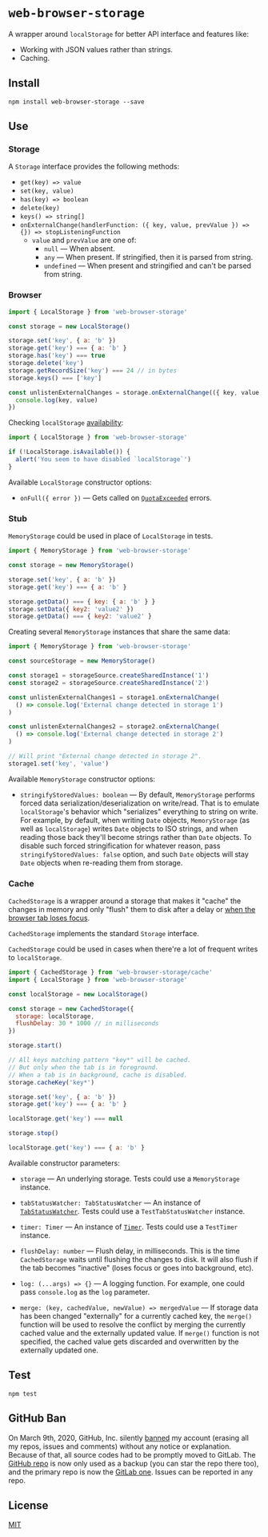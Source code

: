 # `web-browser-storage`

A wrapper around `localStorage` for better API interface and features like:

* Working with JSON values rather than strings.
* Caching.

## Install

```
npm install web-browser-storage --save
```

## Use

### Storage

A `Storage` interface provides the following methods:

* `get(key) => value`
* `set(key, value)`
* `has(key) => boolean`
* `delete(key)`
* `keys() => string[]`
* `onExternalChange(handlerFunction: ({ key, value, prevValue }) => {}) => stopListeningFunction`
  * `value` and `prevValue` are one of:
    * `null` — When absent.
    * `any` — When present. If stringified, then it is parsed from string.
    * `undefined` — When present and stringified and can't be parsed from string.

### Browser

```js
import { LocalStorage } from 'web-browser-storage'

const storage = new LocalStorage()

storage.set('key', { a: 'b' })
storage.get('key') === { a: 'b' }
storage.has('key') === true
storage.delete('key')
storage.getRecordSize('key') === 24 // in bytes
storage.keys() === ['key']

const unlistenExternalChanges = storage.onExternalChange(({ key, value, prevValue }) => {
  console.log(key, value)
})
```

Checking `localStorage` [availability](http://crocodillon.com/blog/always-catch-localstorage-security-and-quota-exceeded-errors):

```js
import { LocalStorage } from 'web-browser-storage'

if (!LocalStorage.isAvailable()) {
  alert('You seem to have disabled `localStorage`')
}
```

Available `LocalStorage` constructor options:

* `onFull({ error })` — Gets called on [`QuotaExceeded`](http://crocodillon.com/blog/always-catch-localstorage-security-and-quota-exceeded-errors) errors.

### Stub

`MemoryStorage` could be used in place of `LocalStorage` in tests.

```js
import { MemoryStorage } from 'web-browser-storage'

const storage = new MemoryStorage()

storage.set('key', { a: 'b' })
storage.get('key') === { a: 'b' }

storage.getData() === { key: { a: 'b' } }
storage.setData({ key2: 'value2' })
storage.getData() === { key2: 'value2' }
```

Creating several `MemoryStorage` instances that share the same data:

```js
import { MemoryStorage } from 'web-browser-storage'

const sourceStorage = new MemoryStorage()

const storage1 = storageSource.createSharedInstance('1')
const storage2 = storageSource.createSharedInstance('2')

const unlistenExternalChanges1 = storage1.onExternalChange(
  () => console.log('External change detected in storage 1')
)

const unlistenExternalChanges2 = storage2.onExternalChange(
  () => console.log('External change detected in storage 2')
)

// Will print "External change detected in storage 2".
storage1.set('key', 'value')
```

Available `MemoryStorage` constructor options:

* `stringifyStoredValues: boolean` — By default, `MemoryStorage` performs forced data serialization/deserialization on write/read. That is to emulate `localStorage`'s behavior which "serializes" everything to string on write. For example, by default, when writing `Date` objects, `MemoryStorage` (as well as `localStorage`) writes `Date` objects to ISO strings, and when reading those back they'll become strings rather than `Date` objects. To disable such forced stringification for whatever reason, pass `stringifyStoredValues: false` option, and such `Date` objects will stay `Date` objects when re-reading them from storage.

### Cache

`CachedStorage` is a wrapper around a storage that makes it "cache" the changes in memory and only "flush" them to disk after a delay or [when the browser tab loses focus](https://golb.hplar.ch/2019/07/page-visibility-api.html).

`CachedStorage` implements the standard `Storage` interface.

`CachedStorage` could be used in cases when there're a lot of frequent writes to `localStorage`.

```js
import { CachedStorage } from 'web-browser-storage/cache'
import { LocalStorage } from 'web-browser-storage'

const localStorage = new LocalStorage()

const storage = new CachedStorage({
  storage: localStorage,
  flushDelay: 30 * 1000 // in milliseconds
})

storage.start()

// All keys matching pattern "key*" will be cached.
// But only when the tab is in foreground.
// When a tab is in background, cache is disabled.
storage.cacheKey('key*')

storage.set('key', { a: 'b' })
storage.get('key') === { a: 'b' }

localStorage.get('key') === null

storage.stop()

localStorage.get('key') === { a: 'b' }
```

Available constructor parameters:

* `storage` — An underlying storage. Tests could use a `MemoryStorage` instance.

* `tabStatusWatcher: TabStatusWatcher` — An instance of [`TabStatusWatcher`](https://npmjs.com/package/web-browser-tab). Tests could use a `TestTabStatusWatcher` instance.

* `timer: Timer` — An instance of [`Timer`](https://npmjs.com/package/web-browser-timer). Tests could use a `TestTimer` instance.

* `flushDelay: number` — Flush delay, in milliseconds. This is the time `CachedStorage` waits until flushing the changes to disk. It will also flush if the tab becomes "inactive" (loses focus or goes into background, etc).

* `log: (...args) => {}` — A logging function. For example, one could pass `console.log` as the `log` parameter.

* `merge: (key, cachedValue, newValue) => mergedValue` — If storage data has been changed "externally" for a currently cached key, the `merge()` function will be used to resolve the conflict by merging the currently cached value and the externally updated value. If `merge()` function is not specified, the cached value gets discarded and overwritten by the externally updated one.

## Test

```
npm test
```

## GitHub Ban

On March 9th, 2020, GitHub, Inc. silently [banned](https://medium.com/@catamphetamine/how-github-blocked-me-and-all-my-libraries-c32c61f061d3) my account (erasing all my repos, issues and comments) without any notice or explanation. Because of that, all source codes had to be promptly moved to GitLab. The [GitHub repo](https://github.com/catamphetamine/web-browser-storage) is now only used as a backup (you can star the repo there too), and the primary repo is now the [GitLab one](https://gitlab.com/catamphetamine/web-browser-storage). Issues can be reported in any repo.

## License

[MIT](LICENSE)
